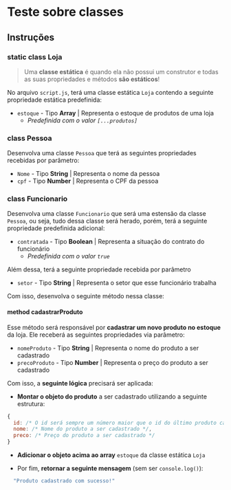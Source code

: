 # Teste sobre classes

## Instruções

### static class Loja 

> Uma **classe estática** é quando ela não possui um construtor e todas as suas propriedades e métodos **são estáticos**!

No arquivo `script.js`, terá uma classe estática `Loja` contendo a seguinte propriedade estática predefinida:

- `estoque` - Tipo **Array** | Representa o estoque de produtos de uma loja
  - *Predefinida com o valor `[...produtos]`*

### class Pessoa 

Desenvolva uma classe `Pessoa` que terá as seguintes propriedades recebidas por parâmetro:

- `Nome` - Tipo **String** | Representa o nome da pessoa
- `cpf` - Tipo **Number** | Representa o CPF da pessoa

### class Funcionario 

Desenvolva uma classe `Funcionario` que será uma estensão da classe `Pessoa`, ou seja, tudo dessa classe será herado, porém, terá a seguinte propriedade predefinida adicional:

- `contratada` - Tipo **Boolean** | Representa a situação do contrato do funcionário
  - *Predefinida com o valor `true`*

Além dessa, terá a seguinte propriedade recebida por parâmetro

- `setor` - Tipo **String** | Representa o setor que esse funcionário trabalha

Com isso, desenvolva o seguinte método nessa classe:

#### method cadastrarProduto

Esse método será responsável por **cadastrar um novo produto no estoque** da loja. Ele receberá as seguintes propriedades via parâmetro:

- `nomeProduto` - Tipo **String** | Representa o nome do produto a ser cadastrado
- `precoProduto` - Tipo **Number** | Representa o preço do produto a ser cadastrado

Com isso, a **seguinte lógica** precisará ser aplicada:

- **Montar o objeto do produto** a ser cadastrado utilizando a seguinte estrutura:

```javascript
{
  id: /* O id será sempre um número maior que o id do último produto cadastrado */,
  nome: /* Nome do produto a ser cadastrado */,
  preco: /* Preço do produto a ser cadastrado */
}
```

- **Adicionar o objeto acima ao array** `estoque` da classe estática `Loja`

- Por fim, **retornar a seguinte mensagem** (sem ser `console.log()`):

```javascript
  "Produto cadastrado com sucesso!"
```
